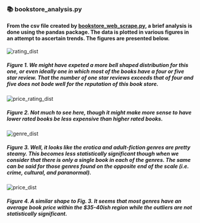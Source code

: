 ### :books: bookstore_analysis.py

#### From the csv file created by [bookstore_web_scrape.py](https://github.com/Josh-Em/Data-Collection/blob/main/bookstore_web_scrape.py), a brief analysis is done using the pandas package. The data is plotted in various figures in an attempt to ascertain trends. The figures are presented below. 

![rating_dist](https://user-images.githubusercontent.com/98699929/153882568-885b2613-a51a-40bb-9778-a5e9f623ba03.png)

##### Figure 1. We might have expeted a more bell shaped distribution for this one, or even ideally one in which most of the books have a four or five star review. That the number of one star reviews exceeds that of four and five does not bode well for the reputation of this book store. 

![price_rating_dist](https://user-images.githubusercontent.com/98699929/153882566-d4832fed-4e06-482e-9086-9a1c091b2a7f.png)

##### Figure 2. Not much to see here, though it might make more sense to have lower rated books be less expensive than higher rated books. 

![genre_dist](https://user-images.githubusercontent.com/98699929/153882561-04f56c16-4a38-4a17-afd0-9529ef6b30e4.png)

##### Figure 3. Well, it looks like the erotica and adult-fiction genres are pretty steamy. This becomes less statistically significant though when we consider that there is only a single book in each of the genres. The same can be said for those genres found on the opposite end of the scale (i.e. crime, cultural, and paranormal).

![price_dist](https://user-images.githubusercontent.com/98699929/153882564-1e9b9528-d08a-4ef0-8fc4-43772b00e87a.png)

##### Figure 4. A similar shape to Fig. 3. It seems that most genres have an average book price within the $35-40ish region while the outliers are not statistically significant. 




